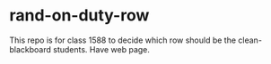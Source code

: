# rand-on-duty-row
This repo is for class 1588 to decide which row should be the clean-blackboard students.
Have web page.
